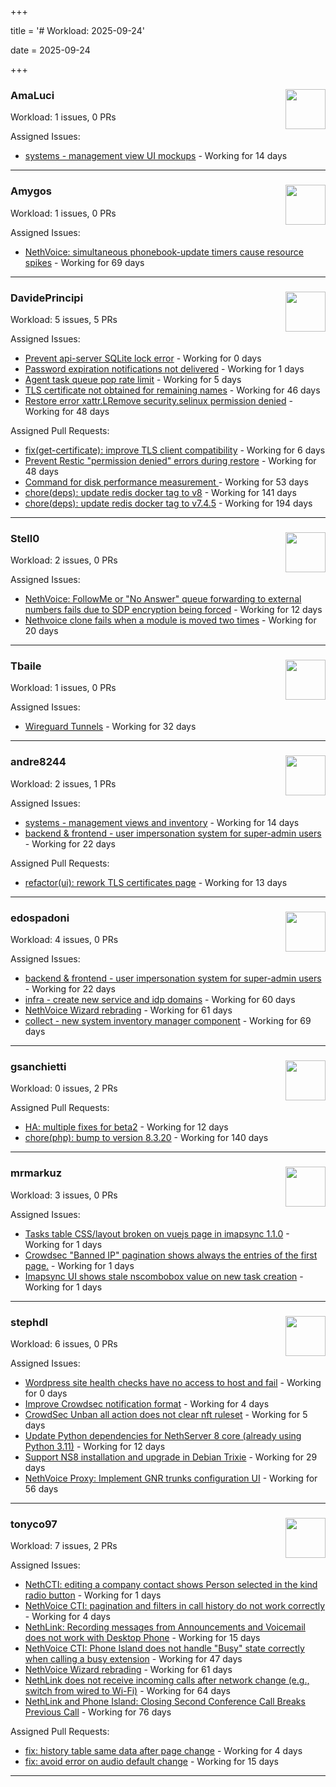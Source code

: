 +++

title = '# Workload: 2025-09-24'

date = 2025-09-24

+++

### AmaLuci <img src='https://avatars.githubusercontent.com/u/166636295?v=4&s=64' width='64' height='64' style='float:right;' /> ###
Workload: 1 issues, 0 PRs


Assigned Issues:
- [systems - management view UI mockups](https://github.com/NethServer/my/issues/23) - Working for 14 days
---

### Amygos <img src='https://avatars.githubusercontent.com/u/510232?v=4&s=64' width='64' height='64' style='float:right;' /> ###
Workload: 1 issues, 0 PRs


Assigned Issues:
- [NethVoice: simultaneous phonebook-update timers cause resource spikes](https://github.com/NethServer/dev/issues/7555) - Working for 69 days
---

### DavidePrincipi <img src='https://avatars.githubusercontent.com/u/2920838?v=4&s=64' width='64' height='64' style='float:right;' /> ###
Workload: 5 issues, 5 PRs


Assigned Issues:
- [Prevent api-server SQLite lock error](https://github.com/NethServer/dev/issues/7651) - Working for 0 days
- [Password expiration notifications not delivered](https://github.com/NethServer/dev/issues/7644) - Working for 1 days
- [Agent task queue pop rate limit](https://github.com/NethServer/dev/issues/7636) - Working for 5 days
- [TLS certificate not obtained for remaining names](https://github.com/NethServer/dev/issues/7601) - Working for 46 days
- [Restore error xattr.LRemove security.selinux permission denied](https://github.com/NethServer/dev/issues/7598) - Working for 48 days

Assigned Pull Requests:
- [fix(get-certificate): improve TLS client compatibility](https://github.com/NethServer/ns8-core/pull/937) - Working for 6 days
- [Prevent Restic "permission denied" errors during restore](https://github.com/NethServer/ns8-core/pull/920) - Working for 48 days
- [Command for disk performance measurement ](https://github.com/NethServer/ns8-core/pull/915) - Working for 53 days
- [chore(deps): update redis docker tag to v8](https://github.com/NethServer/ns8-core/pull/874) - Working for 141 days
- [chore(deps): update redis docker tag to v7.4.5](https://github.com/NethServer/ns8-core/pull/830) - Working for 194 days
---

### Stell0 <img src='https://avatars.githubusercontent.com/u/4547897?v=4&s=64' width='64' height='64' style='float:right;' /> ###
Workload: 2 issues, 0 PRs


Assigned Issues:
- [NethVoice: FollowMe or "No Answer" queue forwarding to external numbers fails due to SDP encryption being forced](https://github.com/NethServer/dev/issues/7627) - Working for 12 days
- [Nethvoice clone fails when a module is moved two times](https://github.com/NethServer/dev/issues/7616) - Working for 20 days
---

### Tbaile <img src='https://avatars.githubusercontent.com/u/8052641?v=4&s=64' width='64' height='64' style='float:right;' /> ###
Workload: 1 issues, 0 PRs


Assigned Issues:
- [Wireguard Tunnels](https://github.com/NethServer/nethsecurity/issues/1352) - Working for 32 days
---

### andre8244 <img src='https://avatars.githubusercontent.com/u/4612169?v=4&s=64' width='64' height='64' style='float:right;' /> ###
Workload: 2 issues, 1 PRs


Assigned Issues:
- [systems - management views and inventory](https://github.com/NethServer/my/issues/22) - Working for 14 days
- [backend & frontend - user impersonation system for super-admin users](https://github.com/NethServer/my/issues/20) - Working for 22 days

Assigned Pull Requests:
- [refactor(ui): rework TLS certificates page](https://github.com/NethServer/ns8-core/pull/933) - Working for 13 days
---

### edospadoni <img src='https://avatars.githubusercontent.com/u/6152486?v=4&s=64' width='64' height='64' style='float:right;' /> ###
Workload: 4 issues, 0 PRs


Assigned Issues:
- [backend & frontend - user impersonation system for super-admin users](https://github.com/NethServer/my/issues/20) - Working for 22 days
- [infra - create new service and idp domains](https://github.com/NethServer/my/issues/9) - Working for 60 days
- [NethVoice Wizard rebrading](https://github.com/NethServer/dev/issues/7571) - Working for 61 days
- [collect - new system inventory manager component](https://github.com/NethServer/my/issues/7) - Working for 69 days
---

### gsanchietti <img src='https://avatars.githubusercontent.com/u/804596?v=4&s=64' width='64' height='64' style='float:right;' /> ###
Workload: 0 issues, 2 PRs


Assigned Pull Requests:
- [HA: multiple fixes for beta2](https://github.com/NethServer/nethsecurity/pull/1369) - Working for 12 days
- [chore(php): bump to version 8.3.20](https://github.com/NethServer/ns8-webtop/pull/120) - Working for 140 days
---

### mrmarkuz <img src='https://avatars.githubusercontent.com/u/31746411?v=4&s=64' width='64' height='64' style='float:right;' /> ###
Workload: 3 issues, 0 PRs


Assigned Issues:
- [Tasks table CSS/layout broken on vuejs page in imapsync 1.1.0](https://github.com/NethServer/dev/issues/7645) - Working for 1 days
- [Crowdsec "Banned IP" pagination shows always the entries of the first page.](https://github.com/NethServer/dev/issues/7643) - Working for 1 days
- [Imapsync UI shows stale nscombobox value on new task creation](https://github.com/NethServer/dev/issues/7642) - Working for 1 days
---

### stephdl <img src='https://avatars.githubusercontent.com/u/3164851?v=4&s=64' width='64' height='64' style='float:right;' /> ###
Workload: 6 issues, 0 PRs


Assigned Issues:
- [Wordpress site health checks have no access to host and fail](https://github.com/NethServer/dev/issues/7649) - Working for 0 days
- [Improve Crowdsec notification format](https://github.com/NethServer/dev/issues/7641) - Working for 4 days
- [CrowdSec Unban all action does not clear nft ruleset](https://github.com/NethServer/dev/issues/7635) - Working for 5 days
- [Update Python dependencies for NethServer 8 core (already using Python 3.11)](https://github.com/NethServer/dev/issues/7625) - Working for 12 days
- [Support NS8 installation and upgrade in Debian Trixie](https://github.com/NethServer/dev/issues/7608) - Working for 29 days
- [NethVoice Proxy: Implement GNR trunks configuration UI](https://github.com/NethServer/dev/issues/7578) - Working for 56 days
---

### tonyco97 <img src='https://avatars.githubusercontent.com/u/36625268?v=4&s=64' width='64' height='64' style='float:right;' /> ###
Workload: 7 issues, 2 PRs


Assigned Issues:
- [NethCTI: editing a company contact shows Person selected in the kind radio button](https://github.com/NethServer/dev/issues/7646) - Working for 1 days
- [NethVoice CTI: pagination and filters in call history do not work correctly](https://github.com/NethServer/dev/issues/7639) - Working for 4 days
- [NethLink: Recording messages from Announcements and Voicemail does not work with Desktop Phone](https://github.com/NethServer/dev/issues/7619) - Working for 15 days
- [NethVoice CTI: Phone Island does not handle "Busy" state correctly when calling a busy extension](https://github.com/NethServer/dev/issues/7599) - Working for 47 days
- [NethVoice Wizard rebrading](https://github.com/NethServer/dev/issues/7571) - Working for 61 days
- [NethLink does not receive incoming calls after network change (e.g., switch from wired to Wi-Fi)](https://github.com/NethServer/dev/issues/7561) - Working for 64 days
- [NethLink and Phone Island: Closing Second Conference Call Breaks Previous Call](https://github.com/NethServer/dev/issues/7550) - Working for 76 days

Assigned Pull Requests:
- [fix: history table same data after page change](https://github.com/nethesis/nethvoice-cti/pull/334) - Working for 4 days
- [fix: avoid error on audio default change](https://github.com/NethServer/nethlink/pull/73) - Working for 15 days
---

